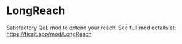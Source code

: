 # LongReach
Satisfactory QoL mod to extend your reach! See full mod details at: https://ficsit.app/mod/LongReach
